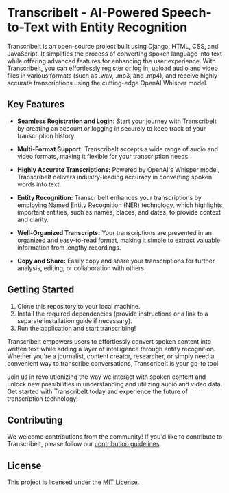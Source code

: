 # TranscribeIt - AI-Powered Speech-to-Text with Entity Recognition

TranscribeIt is an open-source project built using Django, HTML, CSS, and JavaScript. It simplifies the process of converting spoken language into text while offering advanced features for enhancing the user experience. With TranscribeIt, you can effortlessly register or log in, upload audio and video files in various formats (such as .wav, .mp3, and .mp4), and receive highly accurate transcriptions using the cutting-edge OpenAI Whisper model.

## Key Features

- **Seamless Registration and Login:** Start your journey with TranscribeIt by creating an account or logging in securely to keep track of your transcription history.

- **Multi-Format Support:** TranscribeIt accepts a wide range of audio and video formats, making it flexible for your transcription needs.

- **Highly Accurate Transcriptions:** Powered by OpenAI's Whisper model, TranscribeIt delivers industry-leading accuracy in converting spoken words into text.

- **Entity Recognition:** TranscribeIt enhances your transcriptions by employing Named Entity Recognition (NER) technology, which highlights important entities, such as names, places, and dates, to provide context and clarity.

- **Well-Organized Transcripts:** Your transcriptions are presented in an organized and easy-to-read format, making it simple to extract valuable information from lengthy recordings.

- **Copy and Share:** Easily copy and share your transcriptions for further analysis, editing, or collaboration with others.

## Getting Started

1. Clone this repository to your local machine.
2. Install the required dependencies (provide instructions or a link to a separate installation guide if necessary).
4. Run the application and start transcribing!

TranscribeIt empowers users to effortlessly convert spoken content into written text while adding a layer of intelligence through entity recognition. Whether you're a journalist, content creator, researcher, or simply need a convenient way to transcribe conversations, TranscribeIt is your go-to tool.

Join us in revolutionizing the way we interact with spoken content and unlock new possibilities in understanding and utilizing audio and video data. Get started with TranscribeIt today and experience the future of transcription technology!

## Contributing

We welcome contributions from the community! If you'd like to contribute to TranscribeIt, please follow our [contribution guidelines](CONTRIBUTING.md).

## License

This project is licensed under the [MIT License](LICENSE).

